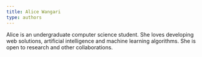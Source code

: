 ```yaml
---
title: Alice Wangari
type: authors
---
```

Alice is an undergraduate computer science student. She loves developing web solutions, artificial intelligence and machine learning algorithms. She is open to research and other collaborations.

